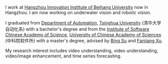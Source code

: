 I work at [Hangzhou Innovation Institute of Beihang University](https://hzii.buaa.edu.cn/) now in Hangzhou. I am now working on underwater vision and robotic vision.

I graduated from [Department of Automation](https://www.au.tsinghua.edu.cn/), [Tsinghua University](https://www.tsinghua.edu.cn/) (清华大学自动化系) with a bachelor's degree and from the [Institute of Software Chinese Academy of Science](http://www.iscas.ac.cn/), [University of Chinese Academy of Sciences](https://www.ucas.edu.cn/) (中科院软件所) with a master's degree, advised by [Bing Su](https://gsai.ruc.edu.cn/bingsu) and [Fanjiang Xu](https://people.ucas.edu.cn/~0022202). 

My research interest includes video understanding, video understanding, video/image enhancement, and time series forecasting.
